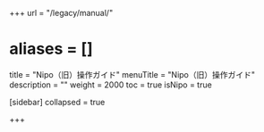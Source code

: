 +++
url = "/legacy/manual/"
# aliases = []
title = "Nipo（旧）操作ガイド"
menuTitle = "Nipo（旧）操作ガイド"
description = ""
weight = 2000
toc = true
isNipo = true

[sidebar]
collapsed = true

+++
